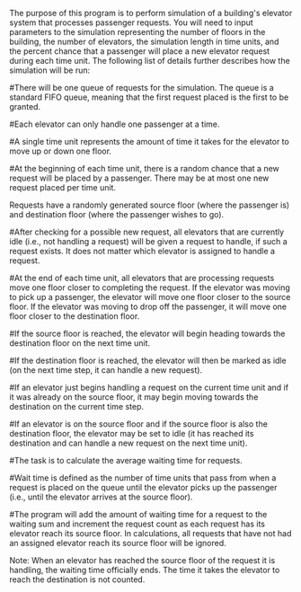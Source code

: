 The purpose of this program is to perform simulation of a building's elevator system that processes passenger requests. You will need to input parameters to the simulation representing the number of floors in the building, the number of elevators, the simulation length in time units, and the percent chance that a passenger will place a new elevator request during each time unit. The following list of details further describes how the simulation will be run:

#There will be one queue of requests for the simulation. The queue is a standard FIFO queue, meaning that the first request placed is the first to be granted.

#Each elevator can only handle one passenger at a time.

#A single time unit represents the amount of time it takes for the elevator to move up or down one floor.

#At the beginning of each time unit, there is a random chance that a new request will be placed by a passenger. There may be at most one new request placed per time unit. 

Requests have a randomly generated source floor (where the passenger is) and destination floor (where the passenger wishes to go).

#After checking for a possible new request, all elevators that are currently idle (i.e., not handling a request) will be given a request to handle, if such a request exists. It does not matter which elevator is assigned to handle a request.

#At the end of each time unit, all elevators that are processing requests move one floor closer to completing the request. If the elevator was moving to pick up a passenger, the elevator will move one floor closer to the source floor. If the elevator was moving to drop off the passenger, it will move one floor closer to the destination floor.

#If the source floor is reached, the elevator will begin heading towards the destination floor on the next time unit.

#If the destination floor is reached, the elevator will then be marked as idle (on the next time step, it can handle a new request).

#If an elevator just begins handling a request on the current time unit and if it was already on the source floor, it may begin moving towards the destination on the current time step.

#If an elevator is on the source floor and if the source floor is also the destination floor, the elevator may be set to idle (it has reached its destination and can handle a new request on the next time unit).

#The task is to calculate the average waiting time for requests.

#Wait time is defined as the number of time units that pass from when a request is placed on the queue until the elevator picks up the passenger (i.e., until the elevator arrives at the source floor).

#The program will add the amount of waiting time for a request to the waiting sum and increment the request count as each request has its elevator reach its source floor.
In  calculations,  all requests that have not had an assigned elevator reach its source floor will be ignored.

Note: When an elevator has reached the source floor of the request it is handling, the waiting time officially ends. The time it takes the elevator to reach the destination is not counted.
